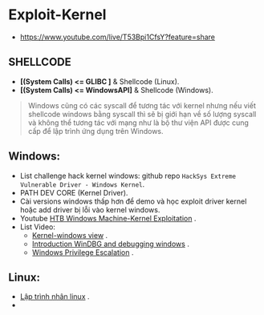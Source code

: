 # Exploit-Kernel
- https://www.youtube.com/live/T53Bpi1CfsY?feature=share
## SHELLCODE
- __[(System Calls) <= GLIBC ]__ & Shellcode (Linux).
- __[(System Calls) <= WindowsAPI]__ & Shellcode (Windows).
> Windows cũng có các syscall để tương tác với kernel nhưng nếu viết shellcode windows bằng syscall thì sẽ bị giới hạn về số lượng syscall và không thể tương tác với mạng như là bộ thư viện API được cung cấp để lập trình ứng dụng trên Windows.

## Windows:
- List challenge hack kernel windows: github repo `HackSys Extreme Vulnerable Driver - Windows Kernel`.
- PATH DEV CORE (Kernel Driver).
- Cài versions windows thấp hơn để demo và học exploit driver kernel hoặc add driver bị lỗi vào kernel windows.
- Youtube [HTB Windows Machine-Kernel Exploitation](https://www.youtube.com/watch?v=a4qVEO4IArw) .
- List Video:
    * [Kernel-windows view](https://www.youtube.com/watch?v=9h1FsOISwX0&list=PLt9cUwGw6CYHWuMtGHSgdLUaTo7aa2lEr) .
    * [Introduction WinDBG and debugging windows](https://www.youtube.com/watch?v=8zBpqc3HkSE&list=PLhx7-txsG6t6n_E2LgDGqgvJtCHPL7UFu) .
    * [Windows Privilege Escalation](https://www.youtube.com/watch?v=hVth_4m9H6U&list=PLlrnAg4kKF3puXLI0JyltbNJOC2R2HVFk) .

## Linux:
- [Lập trình nhân linux](https://www.youtube.com/@KHuynh/playlists) .
- 
